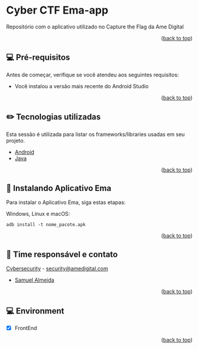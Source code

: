 # Cyber CTF Ema-app

Repositório com o aplicativo utilizado no Capture the Flag da Ame Digital

<p align="right">(<a href="#top">back to top</a>)</p>


## 💻 Pré-requisitos

Antes de começar, verifique se você atendeu aos seguintes requisitos:
* Você instalou a versão mais recente do Android Studio

<p align="right">(<a href="#top">back to top</a>)</p>

<!-- TECHNOLOGIES -->
## :pencil2: Tecnologias utilizadas

Esta sessão é utilizada para listar os frameworks/libraries usadas em seu projeto.

* [Android](https://www.android.com/)
* [Java](https://www.java.com/)


<p align="right">(<a href="#top">back to top</a>)</p>

## 🚀 Instalando Aplicativo Ema

Para instalar o Aplicativo Ema, siga estas etapas:

Windows, Linux e macOS:
```
adb install -t nome_pacote.apk
```

<p align="right">(<a href="#top">back to top</a>)</p>


## 🤝 Time responsável e contato<br>

[Cybersecurity](https://cybersecurity) - security@amedigital.com
- [Samuel Almeida](mailto:samuel.almeida@amedigital.com)

<p align="right">(<a href="#top">back to top</a>)</p>

## 💻 Environment
- [x] FrontEnd

<p align="right">(<a href="#top">back to top</a>)</p>
